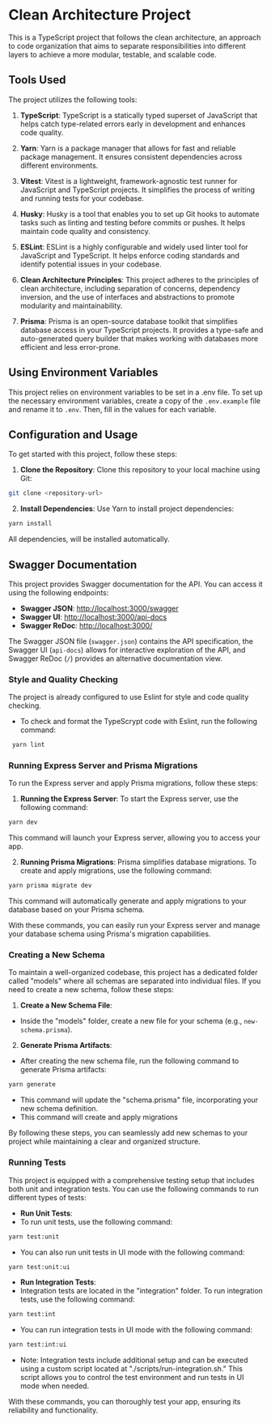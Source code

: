 # Clean Architecture Project

This is a TypeScript project that follows the clean architecture, an approach to code organization that aims to separate responsibilities into different layers to achieve a more modular, testable, and scalable code.

## Tools Used

The project utilizes the following tools:

1. **TypeScript**: TypeScript is a statically typed superset of JavaScript that helps catch type-related errors early in development and enhances code quality.

2. **Yarn**: Yarn is a package manager that allows for fast and reliable package management. It ensures consistent dependencies across different environments.

3. **Vitest**: Vitest is a lightweight, framework-agnostic test runner for JavaScript and TypeScript projects. It simplifies the process of writing and running tests for your codebase.

4. **Husky**: Husky is a tool that enables you to set up Git hooks to automate tasks such as linting and testing before commits or pushes. It helps maintain code quality and consistency.

5. **ESLint**: ESLint is a highly configurable and widely used linter tool for JavaScript and TypeScript. It helps enforce coding standards and identify potential issues in your codebase.

6. **Clean Architecture Principles**: This project adheres to the principles of clean architecture, including separation of concerns, dependency inversion, and the use of interfaces and abstractions to promote modularity and maintainability.

7. **Prisma**: Prisma is an open-source database toolkit that simplifies database access in your TypeScript projects. It provides a type-safe and auto-generated query builder that makes working with databases more efficient and less error-prone.

## Using Environment Variables

This project relies on environment variables to be set in a .env file. To set up the necessary environment variables, create a copy of the `.env.example` file and rename it to `.env`. Then, fill in the values for each variable.

## Configuration and Usage

To get started with this project, follow these steps:

1. **Clone the Repository**: Clone this repository to your local machine using Git:
``` bash
git clone <repository-url>
```

2. **Install Dependencies**: Use Yarn to install project dependencies:
```bash
yarn install
```

All dependencies, will be installed automatically.

## Swagger Documentation

This project provides Swagger documentation for the API. You can access it using the following endpoints:

- **Swagger JSON**: [http://localhost:3000/swagger](http://localhost:3000/swagger)
- **Swagger UI**: [http://localhost:3000/api-docs](http://localhost:3000/api-docs)
- **Swagger ReDoc**: [http://localhost:3000/](http://localhost:3000/)

The Swagger JSON file (`swagger.json`) contains the API specification, the Swagger UI (`api-docs`) allows for interactive exploration of the API, and Swagger ReDoc (`/`) provides an alternative documentation view.

### Style and Quality Checking

The project is already configured to use Eslint for style and code quality checking.

- To check and format the TypeScrypt code with Eslint, run the following command:
```bash
 yarn lint
```

### Running Express Server and Prisma Migrations
To run the Express server and apply Prisma migrations, follow these steps:

1. **Running the Express Server**: To start the Express server, use the following command:
```bash
yarn dev
```
This command will launch your Express server, allowing you to access your app.

2. **Running Prisma Migrations**: Prisma simplifies database migrations. To create and apply migrations, use the following command:
```bash
yarn prisma migrate dev
```
This command will automatically generate and apply migrations to your database based on your Prisma schema.

With these commands, you can easily run your Express server and manage your database schema using Prisma's migration capabilities.

### Creating a New Schema

To maintain a well-organized codebase, this project has a dedicated folder called "models" where all schemas are separated into individual files. If you need to create a new schema, follow these steps:

1. **Create a New Schema File**:

  - Inside the "models" folder, create a new file for your schema (e.g., `new-schema.prisma`).

2. **Generate Prisma Artifacts**:

  - After creating the new schema file, run the following command to generate Prisma artifacts:

  ```bash
  yarn generate
  ```

  - This command will update the "schema.prisma" file, incorporating your new schema definition.
  - This command will create and apply migrations

By following these steps, you can seamlessly add new schemas to your project while maintaining a clear and organized structure.

### Running Tests

This project is equipped with a comprehensive testing setup that includes both unit and integration tests. You can use the following commands to run different types of tests:

- **Run Unit Tests**:
 - To run unit tests, use the following command:
  ```bash
  yarn test:unit
  ```
 - You can also run unit tests in UI mode with the following command:
  ```bash
  yarn test:unit:ui
  ```

- **Run Integration Tests**:
 - Integration tests are located in the "integration" folder. To run integration tests, use the following command:
  ```bash
  yarn test:int
  ```
 - You can run integration tests in UI mode with the following command:
  ```bash
  yarn test:int:ui
  ```

 - Note: Integration tests include additional setup and can be executed using a custom script located at "./scripts/run-integration.sh." This script allows you to control the test environment and run tests in UI mode when needed.

With these commands, you can thoroughly test your app, ensuring its reliability and functionality.
